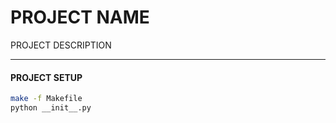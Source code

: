 # PROJECT NAME

PROJECT DESCRIPTION

---

#### PROJECT SETUP
```bash
make -f Makefile
python __init__.py
```
